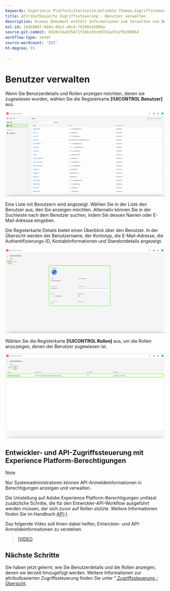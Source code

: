 ```yaml
---
keywords: Experience Platform;Startseite;beliebte Themen;Zugriffssteuerung;attributbasierte Zugriffssteuerung;ABAC
title: Attributbasierte Zugriffssteuerung - Benutzer verwalten
description: Dieses Dokument enthält Informationen zum Verwalten von Benutzenden und Benutzergruppen über die Benutzeroberfläche „Berechtigungen“ in Adobe Experience Cloud
exl-id: 16450867-040a-4be1-a6c0-f03d0a1b90ba
source-git-commit: d410e7ea635471f2bbc93c9d332ad7e2f619d054
workflow-type: tm+mt
source-wordcount: '257'
ht-degree: 5%

---
```


# Benutzer verwalten

Wenn Sie Benutzerdetails und Rollen anzeigen möchten, denen sie zugewiesen wurden, wählen Sie die Registerkarte **[!UICONTROL Benutzer]** aus.

![Seite „Benutzer“ mit hervorgehobener Registerkarte [!UICONTROL Benutzer].](../../images/flac-ui/flac-users-tab.png)

Eine Liste mit Benutzern wird angezeigt. Wählen Sie in der Liste den Benutzer aus, den Sie anzeigen möchten. Alternativ können Sie in der Suchleiste nach dem Benutzer suchen, indem Sie dessen Namen oder E-Mail-Adresse eingeben.

Die Registerkarte Details bietet einen Überblick über den Benutzer. In der Übersicht werden der Benutzername, der Kontotyp, die E-Mail-Adresse, die Authentifizierungs-ID, Kontaktinformationen und Standortdetails angezeigt.

![Benutzerdetailseite mit [!UICONTROL  Registerkarte „Details] und dem hervorgehobenen Benutzerprofil.](../../images/flac-ui/flac-users-details.png)

Wählen Sie die Registerkarte **[!UICONTROL Rollen]** aus, um die Rollen anzuzeigen, denen der Benutzer zugewiesen ist.

![Seite „Rollen“ mit hervorgehobener Registerkarte [!UICONTROL Rollen] und hervorgehobener Rolle.](../../images/flac-ui/flac-users-roles.png)

## Entwickler- und API-Zugriffssteuerung mit Experience Platform-Berechtigungen

>[!NOTE]
>
>Nur Systemadministratoren können API-Anmeldeinformationen in Berechtigungen anzeigen und verwalten.

Die Umstellung auf Adobe Experience Platform-Berechtigungen umfasst zusätzliche Schritte, die für den Entwickler-API-Workflow ausgeführt werden müssen, der sich zuvor auf Rollen stützte. Weitere Informationen finden Sie im Handbuch [API-](../../../landing/api-authentication.md)).

Das folgende Video soll Ihnen dabei helfen, Entwickler- und API-Anmeldeinformationen zu verstehen.

>[!VIDEO](https://video.tv.adobe.com/v/3426407/?learn=on)

## Nächste Schritte

Sie haben jetzt gelernt, wie Sie Benutzerdetails und die Rollen anzeigen, denen sie derzeit hinzugefügt werden. Weitere Informationen zur attributbasierten Zugriffssteuerung finden Sie unter &quot;[ Zugriffssteuerung - Übersicht](../overview.md).

